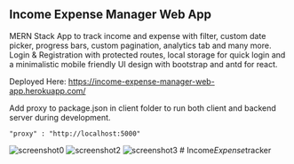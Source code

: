 ## Income Expense Manager Web App

MERN Stack App to track income and expense with filter, custom date picker, progress bars, custom pagination, analytics tab and many more. Login & Registration with protected routes, local storage for quick login and a minimalistic mobile friendly UI design with bootstrap and antd for react.

Deployed Here: 
https://income-expense-manager-web-app.herokuapp.com/

Add proxy to package.json in client folder to run both client and backend server during development.

    "proxy" : "http://localhost:5000"
    
![screenshot0](https://user-images.githubusercontent.com/67598673/196483023-85c1a128-65ae-4a12-a2ac-de04062ee531.png)
![screenshot2](https://user-images.githubusercontent.com/67598673/196483025-371cf36d-394a-43a5-8d61-34839759bb80.png)
![screenshot3](https://user-images.githubusercontent.com/67598673/196483890-7ff7784f-908e-4f76-9491-899fb6983853.png)
#   I n c o m e _ E x p e n s e _ t r a c k e r  
 